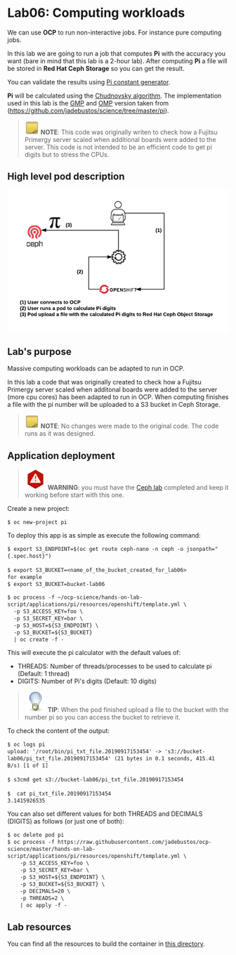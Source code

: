 # Lab06: Computing workloads

We can use **OCP** to run non-interactive jobs. For instance pure computing jobs.

In this lab we are going to run a job that computes **Pi** with the accuracy you want (bare in mind that this lab is a 2-hour lab). After computing **Pi** a file will be stored in **Red Hat Ceph Storage** so you can get the result.

You can validate the results using [Pi constant generator](https://www.browserling.com/tools/pi-digits).

**Pi** will be calculated using the [Chudnovsky algorithm](https://en.wikipedia.org/wiki/Chudnovsky_algorithm). The implementation used in this lab is the [GMP](https://gmplib.org/) and [OMP](https://www.openmp.org/) version taken from (https://github.com/jadebustos/science/tree/master/pi).

> ![NOTE](../imgs/note-icon.png) **__NOTE__**: This code was originally writen to check how a Fujitsu Primergy server scaled when additional boards were added to the server. This code is not intended to be an efficient code to get pi digits but to stress the CPUs.

## High level pod description

![pi](imgs/pi.png)

## Lab's purpose

Massive computing workloads can be adapted to run in OCP.

In this lab a code that was originally created to check how a Fujitsu Primergy server scaled when additonal boards were added to the server (more cpu cores) has been adapted to run in OCP. When computing finishes a file with the pi number will be uploaded to a S3 bucket in Ceph Storage.

> ![NOTE](../imgs/note-icon.png) **__NOTE__**: No changes were made to the original code. The code runs as it was designed.

## Application deployment

> ![WARNING](../imgs/warning-icon.png) **__WARNING__**: you must have the [Ceph lab](https://github.com/jadebustos/ocp-science/tree/master/hands-on-lab-script/ceph) completed and keep it working before start with this one.

Create a new project:

```
$ oc new-project pi
```

To deploy this app is as simple as execute the following command:

```
$ export S3_ENDPOINT=$(oc get route ceph-nano -n ceph -o jsonpath="{.spec.host}")

$ export S3_BUCKET=<name_of_the_bucket_created_for_lab06>
for example
$ export S3_BUCKET=bucket-lab06
```

```
$ oc process -f ~/ocp-science/hands-on-lab-script/applications/pi/resources/openshift/template.yml \
  -p S3_ACCESS_KEY=foo \
  -p S3_SECRET_KEY=bar \
  -p S3_HOST=${S3_ENDPOINT} \
  -p S3_BUCKET=${S3_BUCKET}
  | oc create -f -
```

This will execute the pi calculator with the default values of:

- THREADS: Number of threads/processes to be used to calculate pi (Default: 1 thread)
- DIGITS: Number of Pi's digits (Default: 10 digits)

> ![TIP](../imgs/tip-icon.png) **__TIP__**: When the pod finished upload a file to the bucket with the number pi so you can access the bucket to retrieve it.

To check the content of the output:
```
$ oc logs pi
upload: '/root/bin/pi_txt_file.20190917153454' -> 's3://bucket-lab06/pi_txt_file.20190917153454' (21 bytes in 0.1 seconds, 415.41 B/s) [1 of 1]

$ s3cmd get s3://bucket-lab06/pi_txt_file.20190917153454

$  cat pi_txt_file.20190917153454
3.1415926535
```

You can also set different values for both THREADS and DECIMALS (DIGITS) as follows (or just one of both):

```
$ oc delete pod pi
$ oc process -f https://raw.githubusercontent.com/jadebustos/ocp-science/master/hands-on-lab-script/applications/pi/resources/openshift/template.yml \
    -p S3_ACCESS_KEY=foo \
    -p S3_SECRET_KEY=bar \
    -p S3_HOST=${S3_ENDPOINT} \
    -p S3_BUCKET=${S3_BUCKET} \
    -p DECIMALS=20 \
    -p THREADS=2 \
    | oc apply -f -
```

## Lab resources

You can find all the resources to build the container in [this directory](https://github.com/jadebustos/ocp-science/tree/master/hands-on-lab-script/applications/pi/resources).
